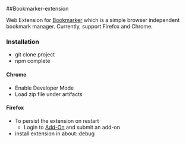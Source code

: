 ##Bookmarker-extension

Web Extension for [Bookmarker](https://github.com/zluo01/bookmarker) which is a simple browser independent bookmark manager.
Currently, support Firefox and Chrome.

### Installation

 - git clone project
 - npm complete
 
#### Chrome

 - Enable Developer Mode
 - Load zip file under artifacts
  
#### Firefox

 - To persist the extension on restart
    - Login to [Add-On](https://addons.mozilla.org/en-US/firefox/extensions/) and submit an add-on
 - install extension in about::debug
